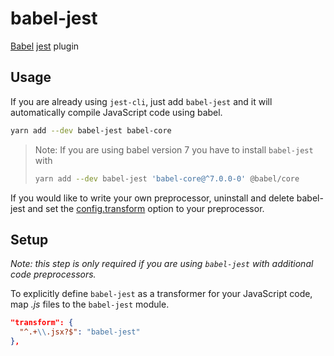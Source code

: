 # babel-jest

[Babel](https://github.com/babel/babel) [jest](https://github.com/facebook/jest) plugin

## Usage

If you are already using `jest-cli`, just add `babel-jest` and it will automatically compile JavaScript code using babel.

```bash
yarn add --dev babel-jest babel-core
```

> Note: If you are using babel version 7 you have to install `babel-jest` with
>
> ```bash
> yarn add --dev babel-jest 'babel-core@^7.0.0-0' @babel/core
> ```

If you would like to write your own preprocessor, uninstall and delete babel-jest and set the [config.transform](https://jestjs.io/docs/en/configuration#transform-object-string-string) option to your preprocessor.

## Setup

_Note: this step is only required if you are using `babel-jest` with additional code preprocessors._

To explicitly define `babel-jest` as a transformer for your JavaScript code, map _.js_ files to the `babel-jest` module.

```json
"transform": {
  "^.+\\.jsx?$": "babel-jest"
},
```
